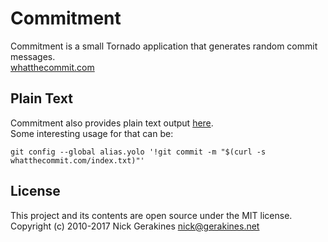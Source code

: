 # Commitment
Commitment is a small Tornado application that generates random commit messages.  
[whatthecommit.com](http://whatthecommit.com/)

## Plain Text
Commitment also provides plain text output [here](http://whatthecommit.com/index.txt).  
Some interesting usage for that can be:
```
git config --global alias.yolo '!git commit -m "$(curl -s whatthecommit.com/index.txt)"'
```

## License
This project and its contents are open source under the MIT license.  
Copyright (c) 2010-2017 Nick Gerakines <nick@gerakines.net>
